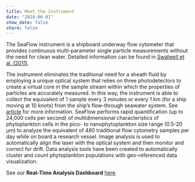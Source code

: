 ```yaml
---
title: Meet the Instrument
date: "2024-06-01"
show_date: false
share: false
---
```


The SeaFlow instrument is a shipboard underway flow cytometer that provides continuous multi-parameter single particle measurements without the need for clean water. Detailed information can be found in [Swalwell et al. (2011)](https://doi.org/10.4319/lom.2011.9.466).
<!--more--> 
The instrument eliminates the traditional need for a sheath fluid by employing a unique optical system that relies on three photodetectors to create a virtual core in the sample stream within which the properties of particles are accurately measured. In this way, the instrument is able to collect the equivalent of 1 sample every 3 minutes or every 1 km (for a ship moving at 10 knots) from the ship’s flow-through seawater system. See [article](https://doi.org/10.4319/lom.2011.9.466) for more information. SeaFlow performs rapid quantification (up to 24,000 cells per second) of multidimensional characteristics of phytoplankton cells in the pico- to nanophytoplankton size range (0.5-20 µm) to analyze the equivalent of 480 traditional flow cytometry samples per day while on board a research vessel. Image analysis is used to automatically align the laser with the optical system and then monitor and correct for drift.  Data analysis tools have been created to automatically cluster and count phytoplankton populations with geo-referenced data visualization. 

See our **Real-Time Analysis Dashboard** [here](https://gradientscruise.org/d/Ybbbrzqae/tn427-by-time?orgId=1).

